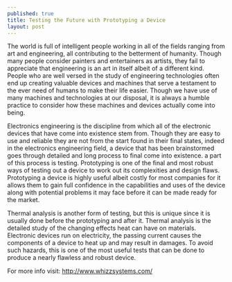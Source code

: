 ```yaml
---
published: true
title: Testing the Future with Prototyping a Device
layout: post
---
```

The world is full of intelligent people working in all of the fields ranging from art and engineering, all contributing to the betterment of humanity. Though many people consider painters and entertainers as artists, they fail to appreciate that engineering is an art in itself albeit of a different kind. People who are well versed in the study of engineering technologies often end up creating valuable devices and machines that serve a testament to the ever need of humans to make their life easier. Though we have use of many machines and technologies at our disposal, it is always a humble practice to consider how these machines and devices actually come into being.

Electronics engineering is the discipline from which all of the electronic devices that have come into existence stem from. Though they are easy to use and reliable they are not from the start found in their final states, indeed in the electronics engineering field, a device that has been brainstormed goes through detailed and long process to final come into existence. a part of this process is testing. Prototyping is one of the final and most robust ways of testing out a device to work out its complexities and design flaws. Prototyping a device is highly useful albeit costly for most companies for it allows them to gain full confidence in the capabilities and uses of the device along with potential problems it may face before it can be made ready for the market.

Thermal analysis is another form of testing, but this is unique since it is usually done before the prototyping and after it. Thermal analysis is the detailed study of the changing effects heat can have on materials. Electronic devices run on electricity, the passing current causes the components of a device to heat up and may result in damages. To avoid such hazards, this is one of the most useful tests that can be done to produce a nearly flawless and robust device.

For more info visit: http://www.whizzsystems.com/